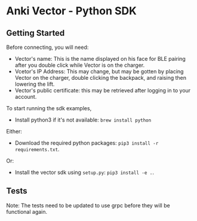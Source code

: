 # Anki Vector - Python SDK

## Getting Started

Before connecting, you will need:

* Vector's name: This is the name displayed on his face for BLE pairing after you double click while Vector is on the charger.
* Vcetor's IP Address: This may change, but may be gotten by placing Vector on the charger, double clicking the backpack, and raising then lowering the lift.
* Vector's public certificate: this may be retrieved after logging in to your account.

To start running the sdk examples,

* Install python3 if it's not available: `brew install python`

Either:

* Download the required python packages: `pip3 install -r requirements.txt`.

Or:

* Install the vector sdk using `setup.py`: `pip3 install -e .`.

## Tests

Note: The tests need to be updated to use grpc before they will be functional again.
